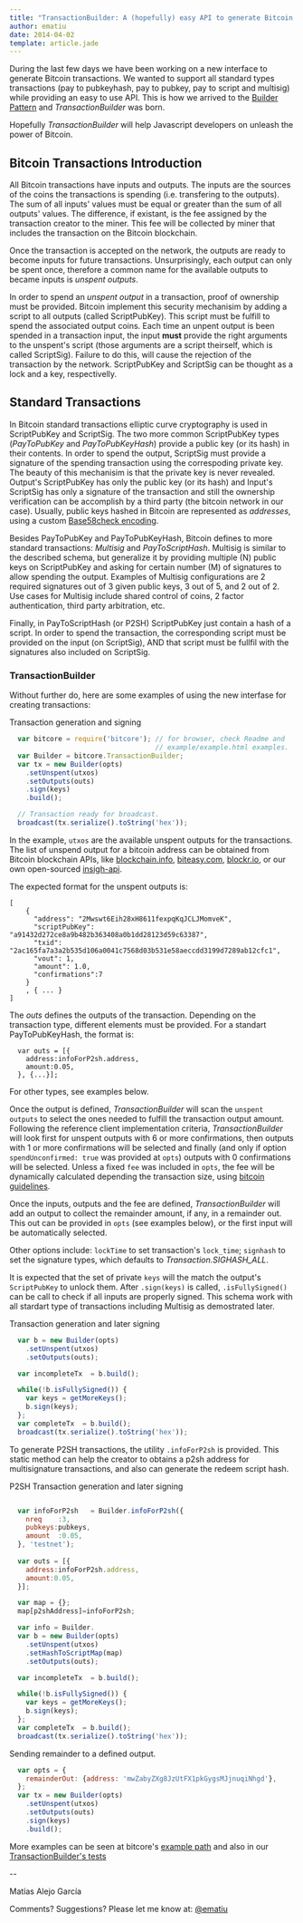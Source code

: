 ```yaml
---
title: "TransactionBuilder: A (hopefully) easy API to generate Bitcoin transactions"
author: ematiu 
date: 2014-04-02
template: article.jade
---
```

During the last few days we have been working on a new interface to generate
Bitcoin transactions. We wanted to support all standard types transactions 
(pay to pubkeyhash, pay to pubkey, pay to script and multisig)  while providing 
an easy to use API. This is how we arrived to the 
[Builder Pattern](https://en.wikipedia.org/wiki/Builder_pattern) 
and *TransactionBuilder* was born.


Hopefully *TransactionBuilder* will help Javascript developers on unleash the 
power of Bitcoin.


## Bitcoin Transactions Introduction
All Bitcoin transactions have inputs and outputs. The inputs are the sources of the coins the transactions is spending (i.e. transfering to the outputs). The sum of all inputs' values  must be equal or greater than the sum of all outputs' values. The difference, if existant, is the fee assigned by the transaction creator to the miner. This fee will be collected by miner that includes the transaction on the Bitcoin blockchain.

Once the transaction is accepted on the network, the outputs are ready to become
inputs for future transactions. Unsurprisingly, each output can only be spent once, 
therefore a common name for the available outputs to became inputs is *unspent outputs*.

In order to spend an *unspent output* in a transaction, proof of ownership must be 
provided. Bitcoin implement this security mechanisim by adding a script to all 
outputs (called ScriptPubKey). This script must be fulfill to spend the associated 
output coins. Each time an unpent output is been spended in a transaction input, 
the input **must** provide the right arguments to the unspent's script (those 
arguments are a script theirself, which is called ScriptSig).  Failure to do 
this, will cause the rejection of the transaction by the network. ScriptPubKey 
and ScriptSig can be thought as a lock and a key, respectivelly.

## Standard Transactions

In Bitcoin standard transactions elliptic curve cryptography is used in 
ScriptPubKey and ScriptSig. The two more common ScriptPubKey types
 (*PayToPubKey* and *PayToPubKeyHash*) provide a public key (or its hash) 
in their contents. In order to spend the output, ScriptSig must provide 
a signature of the spending transaction using the correspoding private key.
The beauty of this mechanisim is that the private key is never revealed. 
Output's ScriptPubKey has only the public key (or its hash) and 
Input's ScriptSig has only a signature of the transaction and still 
the ownership verification can be accomplish by a third party
(the bitcoin network in our case). Usually, public keys hashed in
Bitcoin are represented as *addresses*, using a custom 
[Base58check encoding](https://en.bitcoin.it/wiki/Base58Check_encoding).

Besides PayToPubKey and PayToPubKeyHash, Bitcoin defines to more standard
transactions: *Multisig* and *PayToScriptHash*. Multisig is similar to the 
described schema, but generalize it by providing multiple (N) public keys 
on ScriptPubKey and asking for certain number (M) of signatures to allow 
spending the output. Examples of Multisig configurations are 2 required 
signatures out of 3 given public keys, 3 out of 5, and 2 out of 2. 
 Use cases for Multisig include shared control of coins, 2 factor 
authentication, third party arbitration, etc.

Finally, in PayToScriptHash (or P2SH) ScriptPubKey just contain a 
hash of a script. In order to spend the transaction, the corresponding
 script must be provided on the input (on ScriptSig), AND that script
 must be fullfil with the signatures also included on ScriptSig.

### TransactionBuilder

Without further do, here are some examples of using the new interfase
for creating transactions:

Transaction generation and signing
``` js
  var bitcore = require('bitcore'); // for browser, check Readme and 
                                    // example/example.html examples.
  var Builder = bitcore.TransactionBuilder;
  var tx = new Builder(opts)
    .setUnspent(utxos)
    .setOutputs(outs)
    .sign(keys)
    .build();

  // Transaction ready for broadcast.
  broadcast(tx.serialize().toString('hex'));
```
In the example, `utxos` are the available unspent outputs for the 
transactions. The list of unspend output for a bitcoin address can 
be obtained from Bitcoin blockchain APIs, like [blockchain.info](http://blockchain.info), 
[biteasy.com](http://biteasy.com), [blockr.io](http://blockr.io), or our 
own open-sourced [insigh-api](https://github.com/bitpay/insight-api). 

The expected format for the unspent outputs is:
```
[
    {
      "address": "2Mwswt6Eih28xH8611fexpqKqJCLJMomveK",
      "scriptPubKey": "a91432d272ce8a9b482b363408a0b1dd28123d59c63387",
      "txid": "2ac165fa7a3a2b535d106a0041c7568d03b531e58aeccdd3199d7289ab12cfc1",
      "vout": 1,
      "amount": 1.0,
      "confirmations":7
    }
    , { ... }
]
```

The *outs* defines the outputs of the transaction. Depending on the transaction type, different
elements must be provided. For a standart PayToPubKeyHash, the format is:
```
  var outs = [{
    address:infoForP2sh.address, 
    amount:0.05,
  }, {...}];

```
For other types, see examples below.


Once the output is defined, *TransactionBuilder* will scan the `unspent outputs` 
to select the ones needed to fulfill the transaction output amount. Following the 
reference client implementation criteria, *TransactionBuilder* will look first for
unspent outputs with 6 or more 
confirmations, then outputs with 1 or more confirmations will be selected and
 finally (and only if option `spendUnconfirmed: true` was provided at `opts`) 
outputs with 0 confirmations will be selected. Unless a fixed `fee` was included
in `opts`, the fee will be dynamically calculated depending the transaction size, 
using [bitcoin guidelines](https://en.bitcoin.it/wiki/Transaction_fees).

Once the inputs, outputs and the fee are defined, *TransactionBuilder* will add 
an output to collect the remainder amount, if any, in a remainder out. This out
 can be provided in `opts` (see examples below), or the first input will be 
automatically selected.

Other options include: `lockTime` to set transaction's `lock_time`; `signhash` 
to set the signature types, which defaults to *Transaction.SIGHASH_ALL*.


It is expected that the set of private `keys` will the match the output's 
`ScriptPubKey` to unlock them. After `.sign(keys)` is called, `.isFullySigned()` 
can be call to check if all inputs are properly signed. This schema work with all 
stardart type of transactions including Multisig as demostrated later.


Transaction generation and later signing

``` js
  var b = new Builder(opts)
    .setUnspent(utxos)
    .setOutputs(outs);

  var incompleteTx  = b.build();

  while(!b.isFullySigned()) {
    var keys = getMoreKeys();
    b.sign(keys);
  };
  var completeTx  = b.build();
  broadcast(tx.serialize().toString('hex'));

```

To generate P2SH transactions, the utility `.infoForP2sh` is provided. This
static method can help the creator to obtains a p2sh address for multisignature
transactions, and also can generate the redeem script hash.



P2SH Transaction generation and later signing

``` js

  var infoForP2sh   = Builder.infoForP2sh({
    nreq    :3, 
    pubkeys:pubkeys, 
    amount  :0.05,
  }, 'testnet');
 
  var outs = [{
    address:infoForP2sh.address, 
    amount:0.05,
  }];

  var map = {};
  map[p2shAddress]=infoForP2sh;

  var info = Builder.  
  var b = new Builder(opts)
    .setUnspent(utxos)
    .setHashToScriptMap(map)
    .setOutputs(outs);

  var incompleteTx  = b.build();

  while(!b.isFullySigned()) {
    var keys = getMoreKeys();
    b.sign(keys);
  };
  var completeTx  = b.build();
  broadcast(tx.serialize().toString('hex'));

```

Sending remainder to a defined output.
``` js
  var opts = {
    remainderOut: {address: 'mwZabyZXg8JzUtFX1pkGygsMJjnuqiNhgd'},
  };
  var tx = new Builder(opts)
    .setUnspent(utxos)
    .setOutputs(outs)
    .sign(keys)
    .build();
```

More examples can be seen at bitcore's [example path](https://github.com/bitpay/bitcore/tree/master/examples) and also in our [TransactionBuilder's tests](https://github.com/bitpay/bitcore/blob/master/test/test.TransactionBuilder.js)


--

Matías Alejo García

Comments? Suggestions? Please let me know at:
[@ematiu](http://twitter.com/ematiu)


